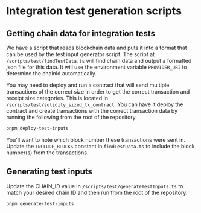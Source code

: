 # Integration test generation scripts

## Getting chain data for integration tests

We have a script that reads blockchain data and puts it into a format that can be used by the test input generator script. The script at `/scripts/test/findTestData.ts` will find chain data and output a formatted json file for this data. It will use the environment variable `PROVIDER_URI` to determine the chainId automatically.

You may need to deploy and run a contract that will send multiple transactions of the correct size in order to get the correct transaction and receipt size categories. This is located in `/scripts/test/solidity_sized_tx_contract`. You can have it deploy the contract and create transactions with the correct transaction data by running the following from the root of the repository.

```bash
pnpm deploy-test-inputs
```

You'll want to note which block number these transactions were sent in. Update the `INCLUDE_BLOCKS` constant in `findTestData.ts` to include the block number(s) from the transactions.

## Generating test inputs

Update the CHAIN_ID value in `/scripts/test/generateTestInputs.ts` to match your desired chain ID and then run from the root of the repository.

```bash
pnpm generate-test-inputs
```
